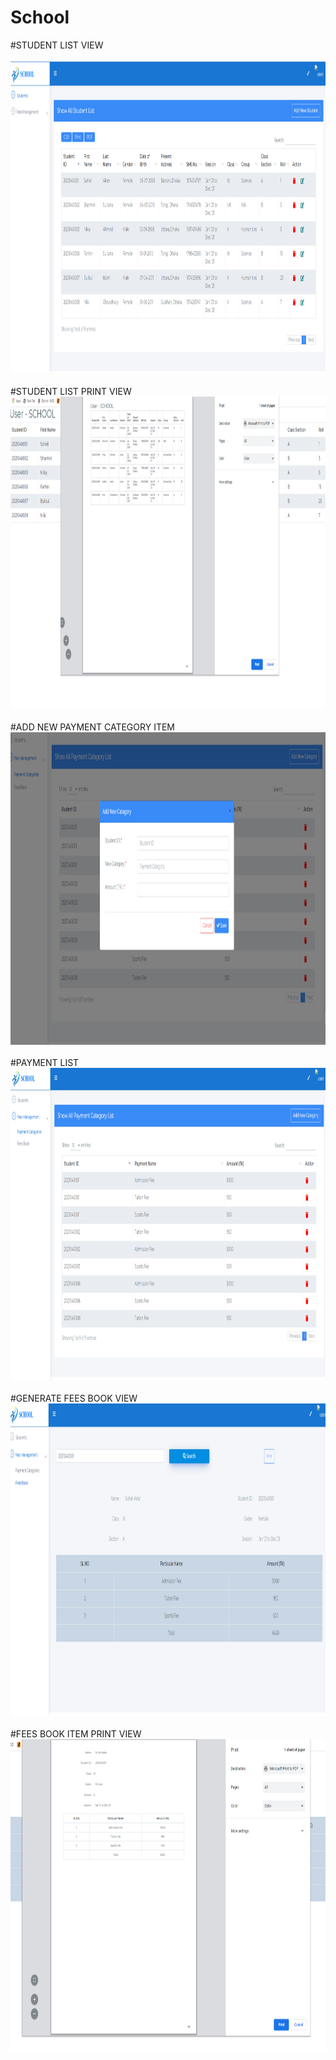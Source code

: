 # School 

#STUDENT LIST VIEW <br> <br>
<img src="SS/StudentList.PNG" height="500px" > <br> <br>
#STUDENT LIST PRINT VIEW <br>
<img src="SS/StudentListPrint.PNG" height="500px" > <br> <br>
#ADD NEW PAYMENT CATEGORY ITEM <br>
<img src="SS/AddNewPaymentcategory.PNG" height="500px" > <br><br>
#PAYMENT LIST <br> 
<img src="SS/paymentList.PNG" height="500px" > <br> <br>
#GENERATE FEES BOOK VIEW <br>
<img src="SS/GenerateFessBook.PNG" height="500px" > <br> <br>
#FEES BOOK ITEM PRINT VIEW <br>
<img src="SS/FeesBookPrint.PNG" height="500px" >
